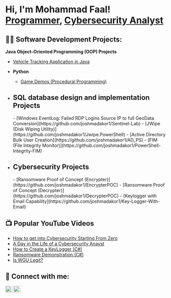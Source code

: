 <h1>Hi, I'm Mohammad Faal! <br/><a href="https://github.com/mofaal">Programmer</a>, <a href="https://linkedin.com/in/mohammadfaal/">Cybersecurity Analyst</a> 
<h2>👨‍💻 Software Development Projects:</h2>

<b>Java Object-Oriented Programming (OOP) Projects</b>
  - [Vehicle Tracking Application in Java](https://github.com/Mofaal/-VehicleTracker)

- <b>Python</b>
  - [Game Demos (Procedural Programming)](https://github.com/joshmadakor1/Package-Delivery-Pathfinding-Algorithm)

- <h2>SQL database design and implementation Projects</h2>
  - [Windows EventLog: Failed RDP Logins Source IP to full GeoData Conversion](https://github.com/joshmadakor1/Sentinel-Lab)
  - [JWipe (Disk Wiping Utility)](https://github.com/joshmadakor1/Jwipe.PowerShell)
  - [Active Directory Bulk User Creation](https://github.com/joshmadakor1/AD_PS)
  - [FIM (File Integrity Monitor)](https://github.com/joshmadakor1/PowerShell-Integrity-FIM)
- <h2>Cybersecurity Projects</h2>
  - [Ransomware Proof of Concept (Encrypter)](https://github.com/joshmadakor1/EncrypterPOC)
  - [Ransomware Proof of Concept (Decrypter)](https://github.com/joshmadakor1/DecrypterPOC)
  - [Keylogger with Email Capability](https://github.com/joshmadakor1/Key-Logger-With-Email)

<h2>📺 Popular YouTube Videos</h2>

- [How to get into Cybersecurity Starting From Zero](https://www.youtube.com/watch?v=a83ASGn_V_s)
- [A Day in the Life of a Cybersecurity Anayst](https://www.youtube.com/watch?v=uHy3oM7NnoU)
- [How to Create a KeyLogger (C#)](https://www.youtube.com/watch?v=N-L9hklSlNk)
- [Ransomware Demonstration (C#)](https://www.youtube.com/watch?v=OfvdQeh79s0)
- [Is WGU Legit?](https://www.youtube.com/watch?v=E2MwRWxDBkA)

<h2> 🤳 Connect with me:</h2>

[<img align="left" alt="JoshMadakor | YouTube" width="22px" src="https://cdn.jsdelivr.net/npm/simple-icons@v3/icons/youtube.svg" />][youtube]
[<img align="left" alt="JoshMadakor | LinkedIn" width="22px" src="https://cdn.jsdelivr.net/npm/simple-icons@v3/icons/linkedin.svg" />][linkedin]


[youtube]: https://www.youtube.com/c/joshmadakor
[linkedin]: https://linkedin.com/in/mohammadfaal


<!---
Mofaal/Mofaal is a ✨ special ✨ repository because its `README.md` (this file) appears on your GitHub profile.
You can click the Preview link to take a look at your changes.
--->
